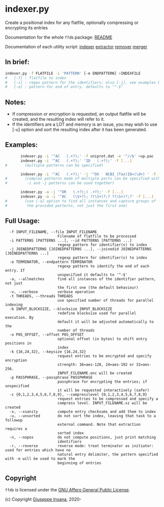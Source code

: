 # indexer.py

Create a positional index for any flatfile, optionally compressing or
encrypting its entries

Documentation for the whole `ffdb` package: [README](README.md)

Documentation of each utility script:
[indexer](indexer.md)
[extractor](extractor.md)
[remover](extractor.md)
[merger](merger.md)

## In brief:
```bash
indexer.py -f FLATFILE -i 'PATTERN' [-e ENDPATTERN] >INDEXFILE
#   [-f] : flatfile to index
#   [-i] : regex pattern for the identifiers; also [-j], see examples below
#   [-e] : pattern for end of entry. defaults to "^-$"
```

## Notes:
  * If compression or encryption is requested, an output flatfile will
         be created, and the resulting index will refer to it.
  * If the identifiers are a LOT and memory is an issue, you may wish to use
         [-u] option and sort the resulting index after it has been generated.

## Examples:
```bash
       indexer.py -i '^AC   (.+?);' -f uniprot.dat -e '^//$' >up.pac
       indexer.py -i '^AC   (.+?);' 'ID   (.+?);' -f [...]
#        (multiple patterns can be specified)

       indexer.py -i '^AC   (.+?);' -j '^OX   NCBI_(Tax)ID=(\d+) ' -f [...]
#        (complex patterns made of multiple parts can be specified with [-j];
#         -i and -j patterns can be used together)

       indexer.py -a -j '^DR   (.+?);( .+?);' -f [...]
       indexer.py -a -i '^AC   (\S+?); ?(\S+)?;? ?(\S+)?;?' -f [...]
#        (use [-a] option to find all instances and capture groups of
#         the provided patterns, not just the first one)
```

## Full Usage:
```
  -f INPUT_FILENAME, --file INPUT_FILENAME
                        Filename of flatfile to be processed
  -i PATTERNS [PATTERNS ...], --id PATTERNS [PATTERNS ...]
                        regexp pattern for identifier(s) to index
  -j JOINEDPATTERNS [JOINEDPATTERNS ...], --joinedid JOINEDPATTERNS [JOINEDPATTERNS ...]
                        regexp pattern for identifier(s) to index
  -e TERMINATOR, --endpattern TERMINATOR
                        regexp pattern to identify the end of each entry. If
                        unspecified it defaults to '^-$'
  -a, --allmatches      find all instances of the identifier pattern, not just
                        the first one (the default behaviour)
  -v, --verbose         verbose operation
  -t THREADS, --threads THREADS
                        use specified number of threads for parallel indexing
  -b INPUT_BLOCKSIZE, --blocksize INPUT_BLOCKSIZE
                        redefine blocksize used for parallel execution. By
                        default it will be adjusted automatically to the
                        number of threads
  -o POS_OFFSET, --offset POS_OFFSET
                        optional offset (in bytes) to shift entry positions in
                        index
  -k {16,24,32}, --keysize {16,24,32}
                        request entries to be encrypted and specify encryption
                        strength: 16=aes-128, 24=aes-192 or 32=aes-256.
                        INPUT_FILENAME.enc will be created
  -p PASSPHRASE, --passphrase PASSPHRASE
                        passphrase for encrypting the entries; if unspecified
                        it will be requested interactively (safer)
  -c {0,1,2,3,4,5,6,7,8,9}, --compresslevel {0,1,2,3,4,5,6,7,8,9}
                        request entries to be compressed and specify a
                        compress level. INPUT_FILENAME.xz will be created
  -x, --xsanity         compute entry checksums and add them to index
  -u, --unsorted        do not sort the index, leaving that task to a followup
                        external command. Note that extraction requires a
                        sorted index
  -n, --nopos           do not compute positions, just print matching
                        identifiers
  -r, --reverse         reverse mode: treat terminator as initiator: used for entries which have no
                        natural entry delimiter, the pattern specified with -e will be used to mark the
                        beginning of entries
```

## Copyright

`ffdb` is licensed under the [GNU Affero General Public License](https://choosealicense.com/licenses/agpl-3.0/).

(c) Copyright [Giuseppe Insana](http://insana.net), 2020-
